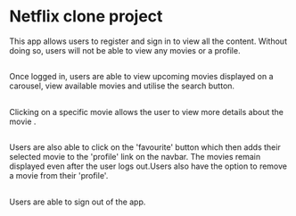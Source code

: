 # Netflix clone project

 This app allows users to register and sign in to view all the content.
 Without doing so, users will not be able to view any movies or a profile.

##
 
Once logged in, users are able to view upcoming movies displayed on a carousel,
view available movies and utilise the search button.

## 

Clicking on a specific movie allows the user to view more details about the movie .

##
Users are also able to click on the 'favourite' button which then adds their selected movie to the 'profile'
link on the navbar. The movies remain displayed even after the user logs out.Users also have the option to remove a movie from their 'profile'.

##
Users are able to sign out of the app.





```
